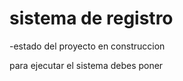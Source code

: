 <h1>sistema de registro</h1>
-estado del proyecto en construccion


para ejecutar el sistema debes poner
